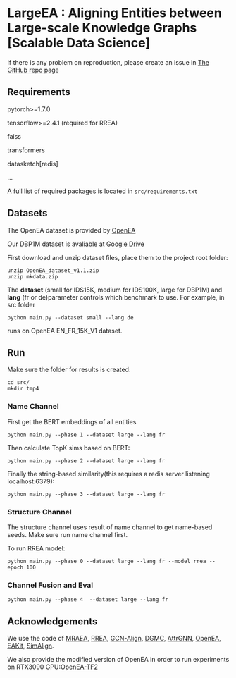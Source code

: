 # LargeEA : Aligning Entities between Large-scale Knowledge Graphs [Scalable Data Science]

If there is any problem on reproduction, please create an issue in [The GitHub repo page](https://github.com/ZJU-DBL/LargeEA)


## Requirements

pytorch>=1.7.0

tensorflow>=2.4.1 (required for RREA)

faiss

transformers

datasketch[redis]

...

A full list of required packages is located in ``src/requirements.txt``

## Datasets 
The OpenEA dataset is provided by [OpenEA](https://github.com/nju-websoft/OpenEA)

Our DBP1M dataset is avaliable at [Google Drive](https://drive.google.com/file/d/15jeGD-6pVGlqI5jCn7KJfGIER6AeoQ-L/view?usp=sharing)

First download and unzip dataset files, place them to the project root folder:

    unzip OpenEA_dataset_v1.1.zip
    unzip mkdata.zip


The __dataset__ (small for IDS15K, medium for IDS100K, large for DBP1M) and  __lang__ (fr or de)parameter controls which benchmark to use.
For example, in src folder

    python main.py --dataset small --lang de

runs on OpenEA EN_FR_15K_V1 dataset.

## Run

Make sure the folder for results is created:

    cd src/
    mkdir tmp4

### Name Channel

First get the BERT embeddings of all entities

    python main.py --phase 1 --dataset large --lang fr 

Then calculate TopK sims based on BERT:

    python main.py --phase 2 --dataset large --lang fr 

Finally the string-based similarity(this requires a redis server listening  localhost:6379):

    python main.py --phase 3 --dataset large --lang fr 

### Structure Channel

The structure channel uses result of name channel to get name-based seeds. Make sure run name channel first.

To run RREA model: 

    python main.py --phase 0 --dataset large --lang fr --model rrea --epoch 100 


### Channel Fusion and Eval

    python main.py --phase 4  --dataset large --lang fr 


## Acknowledgements

We use the code of 
[MRAEA](https://github.com/MaoXinn/MRAEA),
[RREA](https://github.com/MaoXinn/RREA), 
[GCN-Align](https://github.com/1049451037/GCN-Align),
[DGMC](https://github.com/rusty1s/deep-graph-matching-consensus),
[AttrGNN](https://github.com/thunlp/explore-and-evaluate),
[OpenEA](https://github.com/nju-websoft/OpenEA),
[EAKit](https://github.com/THU-KEG/EAKit),
[SimAlign](https://github.com/cisnlp/simalign).


We also provide the modified version of OpenEA in order to run experiments on RTX3090 GPU:[OpenEA-TF2](https://github.com/joker-xii/OpenEA-TF2)